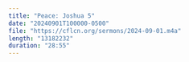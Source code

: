 ```yaml
---
title: "Peace: Joshua 5"
date: "20240901T100000-0500"
file: "https://cflcn.org/sermons/2024-09-01.m4a"
length: "13182232"
duration: "28:55"
---
```


